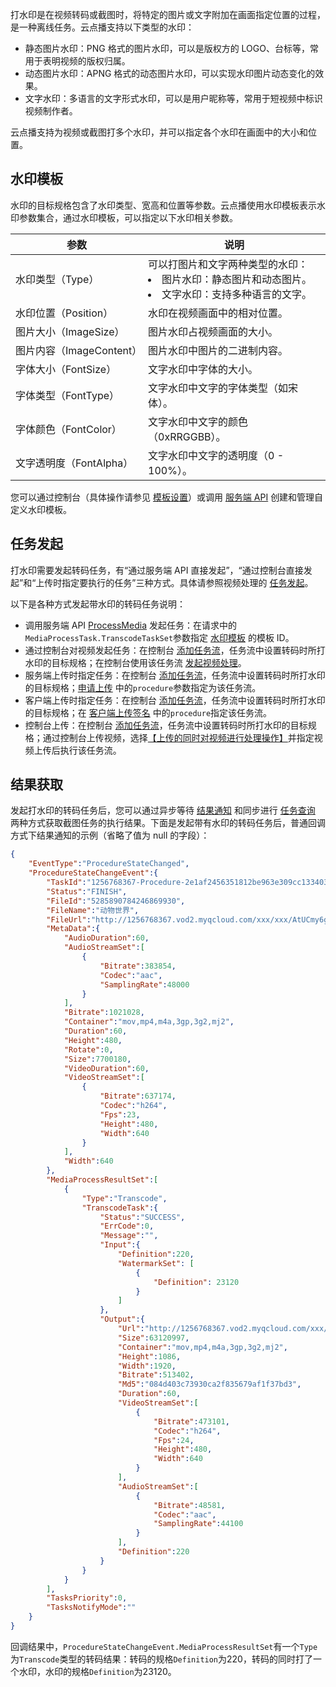 打水印是在视频转码或截图时，将特定的图片或文字附加在画面指定位置的过程，是一种离线任务。云点播支持以下类型的水印：
- 静态图片水印：PNG 格式的图片水印，可以是版权方的 LOGO、台标等，常用于表明视频的版权归属。
- 动态图片水印：APNG 格式的动态图片水印，可以实现水印图片动态变化的效果。
- 文字水印：多语言的文字形式水印，可以是用户昵称等，常用于短视频中标识视频制作者。

云点播支持为视频或截图打多个水印，并可以指定各个水印在画面中的大小和位置。

## <span id = "sy"></span>水印模板

水印的目标规格包含了水印类型、宽高和位置等参数。云点播使用水印模板表示水印参数集合，通过水印模板，可以指定以下水印相关参数。

| 参数                     | 说明                                                         |
| ------------------------ | ------------------------------------------------------------ |
| 水印类型（Type）         | 可以打图片和文字两种类型的水印：<li>图片水印：静态图片和动态图片。</li><li>文字水印：支持多种语言的文字。</li> |
| 水印位置（Position）     | 水印在视频画面中的相对位置。                                 |
| 图片大小（ImageSize）    | 图片水印占视频画面的大小。                                   |
| 图片内容（ImageContent） | 图片水印中图片的二进制内容。                                 |
| 字体大小（FontSize）     | 文字水印中字体的大小。                                       |
| 字体类型（FontType）     | 文字水印中文字的字体类型（如宋体）。                         |
| 字体颜色（FontColor）    | 文字水印中文字的颜色（0xRRGGBB）。                           |
| 文字透明度（FontAlpha）  | 文字水印中文字的透明度（0 - 100%）。                         |

您可以通过控制台（具体操作请参见 [模板设置](https://intl.cloud.tencent.com/document/product/266/14059#.E6.B0.B4.E5.8D.B0.E6.A8.A1.E6.9D.BF)）或调用 [服务端 API](#APIhttps://intl.cloud.tencent.com/document/product/266/33772) 创建和管理自定义水印模板。

## 任务发起

打水印需要发起转码任务，有“通过服务端 API 直接发起”，“通过控制台直接发起”和“上传时指定要执行的任务”三种方式。具体请参照视频处理的 [任务发起](https://intl.cloud.tencent.com/document/product/266/33931#OriginatingTask)。

以下是各种方式发起带水印的转码任务说明：

* 调用服务端 API [ProcessMedia](https://intl.cloud.tencent.com/document/product/266/34125) 发起任务：在请求中的`MediaProcessTask.TranscodeTaskSet`参数指定 [水印模板](#sy) 的模板 ID。
* 通过控制台对视频发起任务：在控制台 [添加任务流](https://intl.cloud.tencent.com/document/product/266/14058)，任务流中设置转码时所打水印的目标规格；在控制台使用该任务流 [发起视频处理](https://intl.cloud.tencent.com/document/product/266/33890)。
* 服务端上传时指定任务：在控制台 [添加任务流](https://intl.cloud.tencent.com/document/product/266/14058)，任务流中设置转码时所打水印的目标规格；[申请上传](#APIhttps://intl.cloud.tencent.com/document/api/266/31767#2.-.E8.BE.93.E5.85.A5.E5.8F.82.E6.95.B0) 中的`procedure`参数指定为该任务流。
* 客户端上传时指定任务：在控制台 [添加任务流](https://intl.cloud.tencent.com/document/product/266/14058)，任务流中设置转码时所打水印的目标规格；在 [客户端上传签名](https://intl.cloud.tencent.com/document/product/266/33922#.E7.AD.BE.E5.90.8D.E5.8F.82.E6.95.B0) 中的`procedure`指定该任务流。
* 控制台上传：在控制台 [添加任务流](https://intl.cloud.tencent.com/document/product/266/14058)，任务流中设置转码时所打水印的目标规格；通过控制台上传视频，选择[【上传的同时对视频进行处理操作】](https://intl.cloud.tencent.com/document/product/266/33890)并指定视频上传后执行该任务流。

## 结果获取

发起打水印的转码任务后，您可以通过异步等待 [结果通知](https://intl.cloud.tencent.com/document/product/266/33931#ResultNotification) 和同步进行 [任务查询](https://intl.cloud.tencent.com/document/product/266/33931#TaskQuery) 两种方式获取截图任务的执行结果。下面是发起带有水印的转码任务后，普通回调方式下结果通知的示例（省略了值为 null 的字段）：

```json
{
    "EventType":"ProcedureStateChanged",
    "ProcedureStateChangeEvent":{
        "TaskId":"1256768367-Procedure-2e1af2456351812be963e309cc133403t0",
        "Status":"FINISH",
        "FileId":"5285890784246869930",
        "FileName":"动物世界",
        "FileUrl":"http://1256768367.vod2.myqcloud.com/xxx/xxx/AtUCmy6gmIYA.mp4",
        "MetaData":{
            "AudioDuration":60,
            "AudioStreamSet":[
                {
                    "Bitrate":383854,
                    "Codec":"aac",
                    "SamplingRate":48000
                }
            ],
            "Bitrate":1021028,
            "Container":"mov,mp4,m4a,3gp,3g2,mj2",
            "Duration":60,
            "Height":480,
            "Rotate":0,
            "Size":7700180,
            "VideoDuration":60,
            "VideoStreamSet":[
                {
                    "Bitrate":637174,
                    "Codec":"h264",
                    "Fps":23,
                    "Height":480,
                    "Width":640
                }
            ],
            "Width":640
        },
        "MediaProcessResultSet":[
            {
                "Type":"Transcode",
                "TranscodeTask":{
                    "Status":"SUCCESS",
                    "ErrCode":0,
                    "Message":"",
                    "Input":{
                        "Definition":220,
                        "WatermarkSet": [
                            {
                                "Definition": 23120
                            }
                        ]
                    },
                    "Output":{
                        "Url":"http://1256768367.vod2.myqcloud.com/xxx/xxx/v.f20.m3u8",
                        "Size":63120997,
                        "Container":"mov,mp4,m4a,3gp,3g2,mj2",
                        "Height":1086,
                        "Width":1920,
                        "Bitrate":513402,
                        "Md5":"084d403c73930ca2f835679af1f37bd3",
                        "Duration":60,
                        "VideoStreamSet":[
                            {
                                "Bitrate":473101,
                                "Codec":"h264",
                                "Fps":24,
                                "Height":480,
                                "Width":640
                            }
                        ],
                        "AudioStreamSet":[
                            {
                                "Bitrate":48581,
                                "Codec":"aac",
                                "SamplingRate":44100
                            }
                        ],
                        "Definition":220
                    }
                }
            }
        ],
        "TasksPriority":0,
        "TasksNotifyMode":""
    }
}
```

回调结果中，`ProcedureStateChangeEvent.MediaProcessResultSet`有一个`Type`为`Transcode`类型的转码结果：转码的规格`Definition`为220，转码的同时打了一个水印，水印的规格`Definition`为23120。
